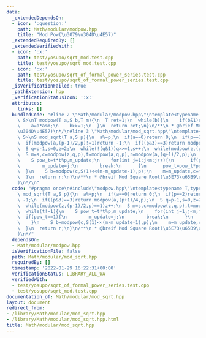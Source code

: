 ```yaml
---
data:
  _extendedDependsOn:
  - icon: ':question:'
    path: Math/modular/modpow.hpp
    title: "Mod Pow(\u3079\u304D\u4E57)"
  _extendedRequiredBy: []
  _extendedVerifiedWith:
  - icon: ':x:'
    path: test/yosupo/sqrt_mod.test.cpp
    title: test/yosupo/sqrt_mod.test.cpp
  - icon: ':x:'
    path: test/yosupo/sqrt_of_formal_power_series.test.cpp
    title: test/yosupo/sqrt_of_formal_power_series.test.cpp
  _isVerificationFailed: true
  _pathExtension: hpp
  _verificationStatusIcon: ':x:'
  attributes:
    links: []
  bundledCode: "#line 2 \"Math/modular/modpow.hpp\"\ntemplate<typename T,typename\
    \ S>\nT modpow(T a,S b,T m){\n  T ret=1;\n  while(b){\n    if(b&1)ret=ret*a%m;\n\
    \    a=a*a%m;\n    b>>=1;\n  }\n  return ret;\n}\n/**\n * @brief Mod Pow(\u3079\
    \u304D\u4E57)\n*/\n#line 3 \"Math/modular/mod_sqrt.hpp\"\ntemplate<typename T,typename\
    \ S>\nS mod_sqrt(T a,S p){\n  a%=p;\n  if(a==0)return 0;\n  if(p==2)return a;\n\
    \  if(modpow(a,(p-1)/2,p)!=1)return -1;\n  if((p&3)==3)return modpow(a,(p+1)/4,p);\n\
    \  S q=p-1,s=0,z=2;\n  while(!(q&1))q>>=1,s++;\n  while(modpow(z,(p-1)/2,p)==1)z++;\n\
    \  S m=s,c=modpow(z,q,p),t=modpow(a,q,p),r=modpow(a,(q+1)/2,p);\n  while(t!=1){\n\
    \    S pow_t=t*t%p,m_update;\n    for(int j=1;j<m;j++){\n      if(pow_t==1){\n\
    \        m_update=j;\n        break;\n      }\n      pow_t=pow_t*pow_t%p;\n  \
    \  }\n    S b=modpow(c,S(1)<<(m-m_update-1),p);\n    m=m_update,c=modpow(b,2,p),t=(t*b%p)*b%p,r=r*b%p;\n\
    \  }\n  return r;\n}\n/**\n * @breif Mod Square Root(\u5E73\u65B9\u5270\u4F59\
    )\n*/\n"
  code: "#pragma once\n#include\"modpow.hpp\"\ntemplate<typename T,typename S>\nS\
    \ mod_sqrt(T a,S p){\n  a%=p;\n  if(a==0)return 0;\n  if(p==2)return a;\n  if(modpow(a,(p-1)/2,p)!=1)return\
    \ -1;\n  if((p&3)==3)return modpow(a,(p+1)/4,p);\n  S q=p-1,s=0,z=2;\n  while(!(q&1))q>>=1,s++;\n\
    \  while(modpow(z,(p-1)/2,p)==1)z++;\n  S m=s,c=modpow(z,q,p),t=modpow(a,q,p),r=modpow(a,(q+1)/2,p);\n\
    \  while(t!=1){\n    S pow_t=t*t%p,m_update;\n    for(int j=1;j<m;j++){\n    \
    \  if(pow_t==1){\n        m_update=j;\n        break;\n      }\n      pow_t=pow_t*pow_t%p;\n\
    \    }\n    S b=modpow(c,S(1)<<(m-m_update-1),p);\n    m=m_update,c=modpow(b,2,p),t=(t*b%p)*b%p,r=r*b%p;\n\
    \  }\n  return r;\n}\n/**\n * @breif Mod Square Root(\u5E73\u65B9\u5270\u4F59\
    )\n*/"
  dependsOn:
  - Math/modular/modpow.hpp
  isVerificationFile: false
  path: Math/modular/mod_sqrt.hpp
  requiredBy: []
  timestamp: '2022-01-29 16:22:31+00:00'
  verificationStatus: LIBRARY_ALL_WA
  verifiedWith:
  - test/yosupo/sqrt_of_formal_power_series.test.cpp
  - test/yosupo/sqrt_mod.test.cpp
documentation_of: Math/modular/mod_sqrt.hpp
layout: document
redirect_from:
- /library/Math/modular/mod_sqrt.hpp
- /library/Math/modular/mod_sqrt.hpp.html
title: Math/modular/mod_sqrt.hpp
---
```

